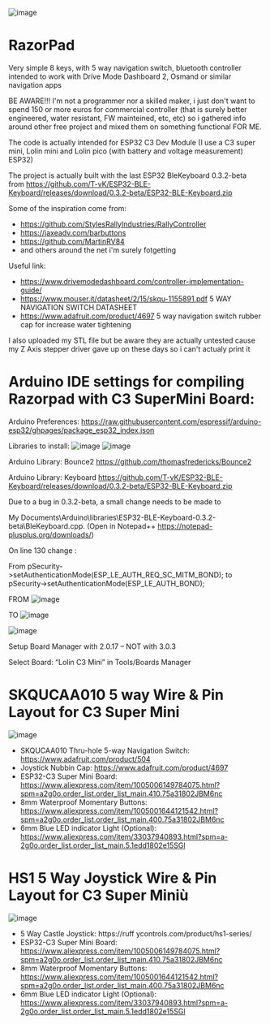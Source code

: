 
![image](https://github.com/razorbac91/RazorPad/assets/10536718/f698e480-2277-45ee-a4cd-efb995287c78)




# RazorPad
Very simple 8 keys, with 5 way navigation switch, bluetooth controller intended to work with Drive Mode Dashboard 2, Osmand or similar navigation apps

BE AWARE!!! I'm not a programmer nor a skilled maker, i just don't want to spend 150 or more euros for commercial controller (that is surely better engineered, water resistant, FW mainteined, etc, etc) so i gathered info around other free project and mixed them on something functional FOR ME.

The code is actually intended for ESP32 C3 Dev Module (I use a C3 super mini, Lolin mini and Lolin pico (with battery and voltage measurement) ESP32)

The project is actually built with the last ESP32 BleKeyboard 0.3.2-beta from https://github.com/T-vK/ESP32-BLE-Keyboard/releases/download/0.3.2-beta/ESP32-BLE-Keyboard.zip

Some of the inspiration come from:
- https://github.com/StylesRallyIndustries/RallyController
- https://jaxeadv.com/barbuttons
- https://github.com/MartinRV84
- and others around the net i'm surely fotgetting

Useful link:
- https://www.drivemodedashboard.com/controller-implementation-guide/
- https://www.mouser.it/datasheet/2/15/skqu-1155891.pdf  5 WAY NAVIGATION SWITCH DATASHEET
- https://www.adafruit.com/product/4697 5 way navigation switch rubber cap for increase water tightening 



I also uploaded my STL file but be aware they are actually untested cause my Z Axis stepper driver gave up on these days so i can't actualy print it

# Arduino IDE settings for compiling Razorpad with C3 SuperMini Board:

Arduino Preferences: https://raw.githubusercontent.com/espressif/arduino-esp32/ghpages/package_esp32_index.json

Libraries to install:
![image](https://github.com/user-attachments/assets/6bd323f6-e0af-47b6-9b4a-c4f2a68e49fb)
![image](https://github.com/user-attachments/assets/966a3756-8721-4b3b-8cf7-d9e94572f3e3)

Arduino Library: Bounce2 https://github.com/thomasfredericks/Bounce2

Arduino Library: Keyboard https://github.com/T-vK/ESP32-BLE-Keyboard/releases/download/0.3.2-beta/ESP32-BLE-Keyboard.zip

Due to a bug in 0.3.2-beta, a small change needs to be made to

My Documents\Arduino\libraries\ESP32-BLE-Keyboard-0.3.2-beta\BleKeyboard.cpp. (Open in Notepad++ https://notepad-plusplus.org/downloads/)

On line 130 change :

From pSecurity->setAuthenticationMode(ESP_LE_AUTH_REQ_SC_MITM_BOND);
to pSecurity->setAuthenticationMode(ESP_LE_AUTH_BOND);

FROM
![image](https://github.com/user-attachments/assets/5ed9cc95-36b2-4fe1-8c95-40c2d3813d5b)

TO
![image](https://github.com/user-attachments/assets/026f87ed-45cf-458f-abdd-730ed958f070)

![image](https://github.com/user-attachments/assets/2e88c748-172d-4978-a878-178c6150066e)

Setup Board Manager with 2.0.17 – NOT with 3.0.3

Select Board: “Lolin C3 Mini” in Tools/Boards Manager

# SKQUCAA010 5 way Wire & Pin Layout for C3 Super Mini
![image](https://github.com/user-attachments/assets/02abe3b1-cf7d-4908-a3ee-88e812793d36)

- SKQUCAA010 Thru-hole 5-way Navigation Switch: https://www.adafruit.com/product/504
- Joystick Nubbin Cap: https://www.adafruit.com/product/4697
- ESP32-C3 Super Mini Board: https://www.aliexpress.com/item/1005006149784075.html?spm=a2g0o.order_list.order_list_main.410.75a31802JBM6nc
- 8mm Waterproof Momentary Buttons: https://www.aliexpress.com/item/1005001644121542.html?spm=a2g0o.order_list.order_list_main.400.75a31802JBM6nc
- 6mm Blue LED indicator Light (Optional): https://www.aliexpress.com/item/33037940893.html?spm=a-2g0o.order_list.order_list_main.5.1edd1802e15SGl

# HS1 5 Way Joystick Wire & Pin Layout for C3 Super Miniù
![image](https://github.com/user-attachments/assets/1b0dd105-806e-4217-a93a-bab29cc6fcbd)

- 5 Way Castle Joystick: https://ruff ycontrols.com/product/hs1-series/
- ESP32-C3 Super Mini Board: https://www.aliexpress.com/item/1005006149784075.html?spm=a2g0o.order_list.order_list_main.410.75a31802JBM6nc
- 8mm Waterproof Momentary Buttons: https://www.aliexpress.com/item/1005001644121542.html?spm=a2g0o.order_list.order_list_main.400.75a31802JBM6nc
- 6mm Blue LED indicator Light (Optional): https://www.aliexpress.com/item/33037940893.html?spm=a-2g0o.order_list.order_list_main.5.1edd1802e15SGl
